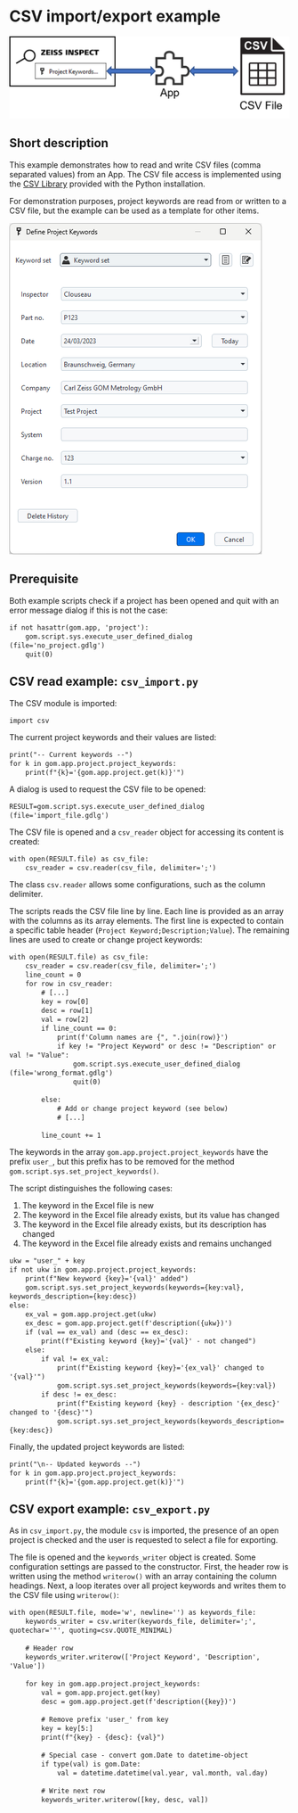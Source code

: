 # CSV import/export example

![CSV Example Figure](csv_example.png)

## Short description

This example demonstrates how to read and write CSV files (comma separated values) from an App. The CSV file access is implemented using the [CSV Library](https://docs.python.org/3/library/csv.html) provided with the Python installation.

For demonstration purposes, project keywords are read from or written to a CSV file, but the example can be used as a template for other items.

![Define Project Keywords Dialog](../../howtos/project_keywords/assets/define_project_keywords.png)

## Prerequisite

Both example scripts check if a project has been opened and quit with an error message dialog if this is not the case:

```{code-block} python
if not hasattr(gom.app, 'project'):
    gom.script.sys.execute_user_defined_dialog (file='no_project.gdlg')
    quit(0)
```

## CSV read example: `csv_import.py`

The CSV module is imported:

```{code-block} python
import csv
```

The current project keywords and their values are listed:

```{code-block} python
print("-- Current keywords --")
for k in gom.app.project.project_keywords:
    print(f"{k}='{gom.app.project.get(k)}'")
```

A dialog is used to request the CSV file to be opened:

```{code-block} python
RESULT=gom.script.sys.execute_user_defined_dialog (file='import_file.gdlg')
```

The CSV file is opened and a `csv_reader` object for accessing its content is created:

```{code-block} python
with open(RESULT.file) as csv_file:
    csv_reader = csv.reader(csv_file, delimiter=';')
```

The class `csv.reader` allows some configurations, such as the column delimiter.

The scripts reads the CSV file line by line. Each line is provided as an array with the columns as its array elements. The first line is expected to contain a specific table header (`Project Keyword;Description;Value`). The remaining lines are used to create or change project keywords:

```{code-block} python
with open(RESULT.file) as csv_file:
    csv_reader = csv.reader(csv_file, delimiter=';')
    line_count = 0
    for row in csv_reader:
        # [...]
        key = row[0]
        desc = row[1]
        val = row[2]
        if line_count == 0:
            print(f'Column names are {", ".join(row)}')
            if key != "Project Keyword" or desc != "Description" or val != "Value":
                gom.script.sys.execute_user_defined_dialog (file='wrong_format.gdlg')
                quit(0)

        else:
            # Add or change project keyword (see below)
            # [...]

        line_count += 1
```

The keywords in the array `gom.app.project.project_keywords` have the prefix `user_`, but this prefix has to be removed for the method `gom.script.sys.set_project_keywords()`.

The script distinguishes the following cases:
1. The keyword in the Excel file is new
2. The keyword in the Excel file already exists, but its value has changed
3. The keyword in the Excel file already exists, but its description has changed
4. The keyword in the Excel file already exists and remains unchanged

```{code-block} python
ukw = "user_" + key
if not ukw in gom.app.project.project_keywords:
    print(f"New keyword {key}='{val}' added")
    gom.script.sys.set_project_keywords(keywords={key:val}, keywords_description={key:desc})
else:
    ex_val = gom.app.project.get(ukw)
    ex_desc = gom.app.project.get(f'description({ukw})')
    if (val == ex_val) and (desc == ex_desc):
        print(f"Existing keyword {key}='{val}' - not changed")
    else:
        if val != ex_val:
            print(f"Existing keyword {key}='{ex_val}' changed to '{val}'")
            gom.script.sys.set_project_keywords(keywords={key:val})
        if desc != ex_desc:
            print(f"Existing keyword {key} - description '{ex_desc}' changed to '{desc}'")
            gom.script.sys.set_project_keywords(keywords_description={key:desc})
```

Finally, the updated project keywords are listed:

```{code-block} python
print("\n-- Updated keywords --")
for k in gom.app.project.project_keywords:
    print(f"{k}='{gom.app.project.get(k)}'")
```

## CSV export example: `csv_export.py`

As in `csv_import.py`, the module `csv` is imported, the presence of an open project is checked and the user is requested to select a file for exporting.

The file is opened and the `keywords_writer` object is created. Some configuration settings are passed to the constructor. First, the header row is written using the method `writerow()` with an array containing the column headings. Next, a loop iterates over all project keywords and writes them to the CSV file using `writerow()`:

```{code-block} python
with open(RESULT.file, mode='w', newline='') as keywords_file:
    keywords_writer = csv.writer(keywords_file, delimiter=';', quotechar='"', quoting=csv.QUOTE_MINIMAL)

    # Header row
    keywords_writer.writerow(['Project Keyword', 'Description', 'Value'])

    for key in gom.app.project.project_keywords:
        val = gom.app.project.get(key)
        desc = gom.app.project.get(f'description({key})')

        # Remove prefix 'user_' from key
        key = key[5:]
        print(f"{key} - {desc}: {val}")

        # Special case - convert gom.Date to datetime-object
        if type(val) is gom.Date:
            val = datetime.datetime(val.year, val.month, val.day)

        # Write next row
        keywords_writer.writerow([key, desc, val])
```